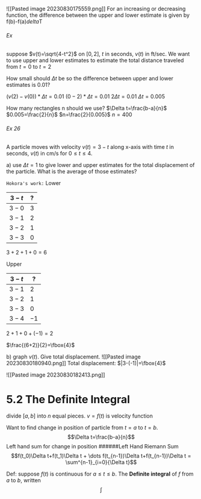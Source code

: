 ![[Pasted image 20230830175559.png]]
For an increasing or decreasing function, the difference between the upper and lower estimate is given by f(b)-f(a)*delta*T


###### Ex 

suppose $v(t)=\sqrt{4-t^2}$ on $[0,2]$, $t$ in seconds, $v(t)$ in ft/sec. We want to use upper and lower estimates to estimate the total distance traveled from $t=0$ to $t=2$

How small should $\Delta t$ be so the difference between upper and lower estimates is 0.01?

$(v(2)-v(0))*\Delta t=0.01$
$(0-2)*\Delta t=0.01$
$2\Delta t=0.01$
$\Delta t=0.005$

How many rectangles n should we use?
$\Delta t=\frac{b-a}{n}$
$0.005=\frac{2}{n}$
$n=\frac{2}{0.005}$
$n=400$

###### Ex 26
A particle moves with velocity $v(t)=3-t$ along x-axis with time $t$ in seconds, $v(t)$ in cm/s for $0\le t\le 4$.

a) use $\Delta t=1$ to give lower and upper estimates for the total displacement of the particle. What is the average of those estimates?

`Hokora's work:` 
Lower

|$3-t$|?|
|-|-|
|$3-0$|$3$|
|$3-1$|$2$|
|$3-2$|$1$|
|$3-3$|$0$|

$3+2+1+0=6$

Upper

|$3-t$|?|
|-|-|
|$3-1$|$2$|
|$3-2$|$1$|
|$3-3$|$0$|
|$3-4$|$-1$|

$2+1+0+(-1)=2$

$\frac{(6+2)}{2}=\fbox{4}$

b) graph $v(t)$. Give total displacement.
![[Pasted image 20230830180940.png]]
Total displacement: $|3-(-1)|=\fbox{4}$

![[Pasted image 20230830182413.png]]



# 5.2 The Definite Integral

divide $[a,b]$ into $n$ equal pieces.
$v=f(t)$ is velocity function

Want to find change in position of particle from $t=a$ to $t=b$.
$$\Delta t=\frac{b-a}{n}$$
Left hand sum for change in position
######Left Hand Riemann Sum
$$f(t_0)\Delta t+f(t_1)\Delta t + \dots f(t_{n-1})\Delta t+f(t_{n-1})\Delta t = \sum^{n-1}_{i=0}{\Delta t}$$

Def: suppose $f(t)$ is continuous for $a\le t\le b$. The **Definite integral** of $f$ from $a$ to $b$, written 
$$\int$$